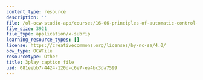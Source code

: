 ```yaml
---
content_type: resource
description: ''
file: /ol-ocw-studio-app/courses/16-06-principles-of-automatic-control-fall-2012/081eebb74424120dc6e7ea4bc3da7599_ubhxIM51UPU.srt
file_size: 3921
file_type: application/x-subrip
learning_resource_types: []
license: https://creativecommons.org/licenses/by-nc-sa/4.0/
ocw_type: OCWFile
resourcetype: Other
title: 3play caption file
uid: 081eebb7-4424-120d-c6e7-ea4bc3da7599
---
```


